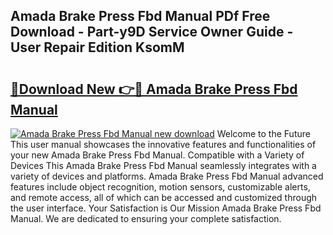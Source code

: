 ## Amada Brake Press Fbd Manual PDf Free Download - Part-y9D Service Owner Guide - User Repair Edition KsomM

# <h2><a href="http://bc94537.oget.top/?id=Amada+Brake+Press+Fbd+Manual">🔗Download New 👉🔴 Amada Brake Press Fbd Manual</a></h2>

[![Amada Brake Press Fbd Manual new download](https://i.imgur.com/5g1atiW.png)](http://bc94537.oget.top/?id=Amada+Brake+Press+Fbd+Manual)
Welcome to the Future This user manual showcases the innovative features and functionalities of your new Amada Brake Press Fbd Manual. Compatible with a Variety of Devices This Amada Brake Press Fbd Manual seamlessly integrates with a variety of devices and platforms. Amada Brake Press Fbd Manual advanced features include object recognition, motion sensors, customizable alerts, and remote access, all of which can be accessed and customized through the user interface. Your Satisfaction is Our Mission Amada Brake Press Fbd Manual. We are dedicated to ensuring your complete satisfaction.

